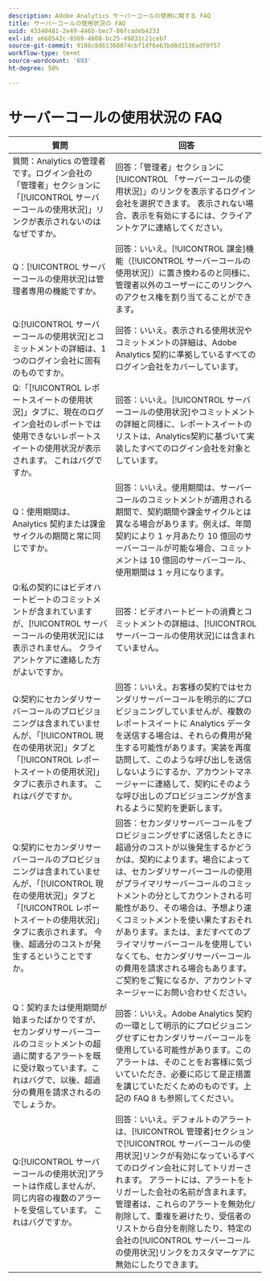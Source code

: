 ```yaml
---
description: Adobe Analytics サーバーコールの使用に関する FAQ
title: サーバーコールの使用状況の FAQ
uuid: 43340481-2e49-446b-bec7-86fcadeb4233
exl-id: a660542c-9389-4608-bc25-49831c21ceb7
source-git-commit: 9186c8d61368074cbf1df6e63bd8d3136adf0f57
workflow-type: tm+mt
source-wordcount: '693'
ht-degree: 50%

---
```


# サーバーコールの使用状況の FAQ

| 質問 | 回答 |
|--- |--- |
| 質問：Analytics の管理者です。ログイン会社の「管理者」セクションに「[!UICONTROL サーバーコールの使用状況]」リンクが表示されないのはなぜですか。 | 回答：「管理者」セクションに[!UICONTROL 「サーバーコールの使用状況]」のリンクを表示するログイン会社を選択できます。 表示されない場合、表示を有効にするには、クライアントケアに連絡してください。 |
| Q：[!UICONTROL サーバーコールの使用状況]は管理者専用の機能ですか。 | 回答：いいえ。[!UICONTROL 課金]機能（[!UICONTROL サーバーコールの使用状況]）に置き換わるのと同様に、管理者以外のユーザーにこのリンクへのアクセス権を割り当てることができます。 |
| Q:[!UICONTROL サーバーコールの使用状況]とコミットメントの詳細は、1つのログイン会社に固有のものですか。 | 回答：いいえ。表示される使用状況やコミットメントの詳細は、Adobe Analytics 契約に準拠しているすべてのログイン会社をカバーしています。 |
| Q:「[!UICONTROL レポートスイートの使用状況]」タブに、現在のログイン会社のレポートでは使用できないレポートスイートの使用状況が表示されます。 これはバグですか。 | 回答：いいえ。[!UICONTROL サーバーコールの使用状況]やコミットメントの詳細と同様に、レポートスイートのリストは、Analytics契約に基づいて実装したすべてのログイン会社を対象としています。 |
| Q：使用期間は、Analytics 契約または課金サイクルの期間と常に同じですか。 | 回答：いいえ。使用期間は、サーバーコールのコミットメントが適用される期間で、契約期間や課金サイクルとは異なる場合があります。例えば、年間契約により 1 ヶ月あたり 10 億回のサーバーコールが可能な場合、コミットメントは 10 億回のサーバーコール、使用期間は 1 ヶ月になります。 |
| Q:私の契約にはビデオハートビートのコミットメントが含まれていますが、[!UICONTROL サーバーコールの使用状況]には表示されません。 クライアントケアに連絡した方がよいですか。 | 回答：ビデオハートビートの消費とコミットメントの詳細は、[!UICONTROL サーバーコールの使用状況]には含まれていません。 |
| Q:契約にセカンダリサーバーコールのプロビジョニングは含まれていませんが、「[!UICONTROL 現在の使用状況]」タブと「[!UICONTROL レポートスイートの使用状況]」タブに表示されます。 これはバグですか。 | 回答：いいえ。お客様の契約ではセカンダリサーバーコールを明示的にプロビジョニングしていませんが、複数のレポートスイートに Analytics データを送信する場合は、それらの費用が発生する可能性があります。実装を再度訪問して、このような呼び出しを送信しないようにするか、アカウントマネージャーに連絡して、契約にそのような呼び出しのプロビジョニングが含まれるように契約を更新します。 |
| Q:契約にセカンダリサーバーコールのプロビジョニングは含まれていませんが、「[!UICONTROL 現在の使用状況]」タブと「[!UICONTROL レポートスイートの使用状況]」タブに表示されます。 今後、超過分のコストが発生するということですか。 | 回答：セカンダリサーバーコールをプロビジョニングせずに送信したときに超過分のコストが以後発生するかどうかは、契約によります。場合によっては、セカンダリサーバーコールの使用がプライマリサーバーコールのコミットメントの分としてカウントされる可能性があり、その場合は、予想より速くコミットメントを使い果たすおそれがあります。または、まだすべてのプライマリサーバーコールを使用していなくても、セカンダリサーバーコールの費用を請求される場合もあります。ご契約をご覧になるか、アカウントマネージャーにお問い合わせください。 |
| Q：契約または使用期間が始まったばかりですが、セカンダリサーバーコールのコミットメントの超過に関するアラートを既に受け取っています。これはバグで、以後、超過分の費用を請求されるのでしょうか。 | 回答：いいえ。Adobe Analytics 契約の一環として明示的にプロビジョニングせずにセカンダリサーバーコールを使用している可能性があります。このアラートは、そのことをお客様に気づいていただき、必要に応じて是正措置を講じていただくためのものです。上記の FAQ 8 も参照してください。 |
| Q:[!UICONTROL サーバーコールの使用状況]アラートは作成しませんが、同じ内容の複数のアラートを受信しています。 これはバグですか。 | 回答：いいえ。デフォルトのアラートは、[!UICONTROL 管理者]セクションで[!UICONTROL サーバーコールの使用状況]リンクが有効になっているすべてのログイン会社に対してトリガーされます。 アラートには、アラートをトリガーした会社の名前が含まれます。 管理者は、これらのアラートを無効化/削除して、重複を避けたり、受信者のリストから自分を削除したり、特定の会社の[!UICONTROL サーバーコールの使用状況]リンクをカスタマーケアに無効にしたりできます。 |
